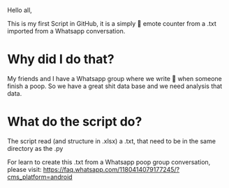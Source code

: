 Hello all,

This is my first Script in GitHub, it is a simply 💩 emote counter from a .txt imported from a Whatsapp conversation.




# Why did I do that?

My friends and I have a Whatsapp group where we write 💩 when someone finish a poop. So we have a great shit data base and we need analysis that data.

# What do the script do?


The script read (and structure in .xlsx) a .txt, that need to be in the same directory as the .py

For learn to create this .txt from a Whatsapp poop group conversation, please visit:
https://faq.whatsapp.com/1180414079177245/?cms_platform=android



